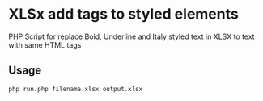 # XLSx add tags to styled elements
PHP Script for replace Bold, Underline and Italy styled text in XLSX to text with same HTML tags

## Usage
`php run.php filename.xlsx output.xlsx`
